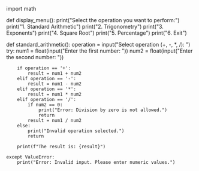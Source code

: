 import math

def display_menu():
    print("Select the operation you want to perform:")
    print("1. Standard Arithmetic")
    print("2. Trigonometry")
    print("3. Exponents")
    print("4. Square Root")
    print("5. Percentage")
    print("6. Exit")

def standard_arithmetic():
    operation = input("Select operation (+, -, *, /): ")
    try:
        num1 = float(input("Enter the first number: "))
        num2 = float(input("Enter the second number: "))
        
        if operation == '+':
            result = num1 + num2
        elif operation == '-':
            result = num1 - num2
        elif operation == '*':
            result = num1 * num2
        elif operation == '/':
            if num2 == 0:
                print("Error: Division by zero is not allowed.")
                return
            result = num1 / num2
        else:
            print("Invalid operation selected.")
            return
        
        print(f"The result is: {result}")
    
    except ValueError:
        print("Error: Invalid input. Please enter numeric values.")